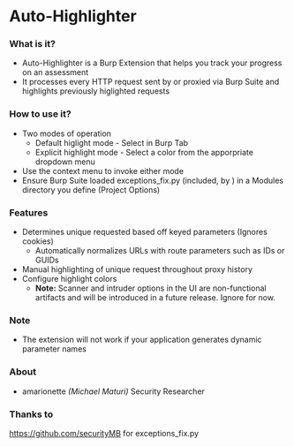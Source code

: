 # Auto-Highlighter

### What is it?

* Auto-Highlighter is a Burp Extension that helps you track your progress on an assessment
* It processes every HTTP request sent by or proxied via Burp Suite and highlights previously higlighted requests

### How to use it?
* Two modes of operation
	* Default higlight mode - Select in Burp Tab
	* Explicit highlight mode - Select a color from the apporpriate dropdown menu
* Use the context menu to invoke either mode
* Ensure Burp Suite loaded exceptions_fix.py (included, by ) in a Modules directory you define (Project Options)

### Features

* Determines unique requested based off keyed parameters (Ignores cookies)
	* Automatically normalizes URLs with route parameters such as IDs or GUIDs
* Manual highlighting of unique request throughout proxy history
* Configure highlight colors
	* **Note:** Scanner and intruder options in the UI are non-functional artifacts and will be introduced in a future release. Ignore for now.

### Note

* The extension will not work if your application generates dynamic parameter names

### About

* amarionette _(Michael Maturi)_ Security Researcher

### Thanks to

https://github.com/securityMB for exceptions_fix.py
